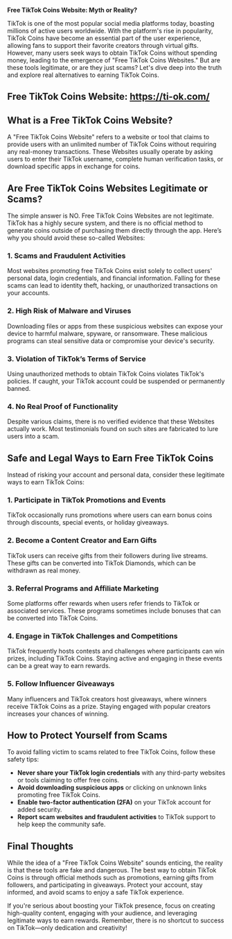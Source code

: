 **Free TikTok Coins Website: Myth or Reality?**

TikTok is one of the most popular social media platforms today, boasting millions of active users worldwide. With the platform's rise in popularity, TikTok Coins have become an essential part of the user experience, allowing fans to support their favorite creators through virtual gifts. However, many users seek ways to obtain TikTok Coins without spending money, leading to the emergence of "Free TikTok Coins Websites." But are these tools legitimate, or are they just scams? Let's dive deep into the truth and explore real alternatives to earning TikTok Coins.
## Free TikTok Coins Website: https://ti-ok.com/
## What is a Free TikTok Coins Website?
A "Free TikTok Coins Website" refers to a website or tool that claims to provide users with an unlimited number of TikTok Coins without requiring any real-money transactions. These Websites usually operate by asking users to enter their TikTok username, complete human verification tasks, or download specific apps in exchange for coins.

## Are Free TikTok Coins Websites Legitimate or Scams?
The simple answer is NO. Free TikTok Coins Websites are not legitimate. TikTok has a highly secure system, and there is no official method to generate coins outside of purchasing them directly through the app. Here’s why you should avoid these so-called Websites:

### **1. Scams and Fraudulent Activities**
Most websites promoting free TikTok Coins exist solely to collect users' personal data, login credentials, and financial information. Falling for these scams can lead to identity theft, hacking, or unauthorized transactions on your accounts.

### **2. High Risk of Malware and Viruses**
Downloading files or apps from these suspicious websites can expose your device to harmful malware, spyware, or ransomware. These malicious programs can steal sensitive data or compromise your device's security.

### **3. Violation of TikTok’s Terms of Service**
Using unauthorized methods to obtain TikTok Coins violates TikTok's policies. If caught, your TikTok account could be suspended or permanently banned.

### **4. No Real Proof of Functionality**
Despite various claims, there is no verified evidence that these Websites actually work. Most testimonials found on such sites are fabricated to lure users into a scam.

## Safe and Legal Ways to Earn Free TikTok Coins
Instead of risking your account and personal data, consider these legitimate ways to earn TikTok Coins:

### **1. Participate in TikTok Promotions and Events**
TikTok occasionally runs promotions where users can earn bonus coins through discounts, special events, or holiday giveaways.

### **2. Become a Content Creator and Earn Gifts**
TikTok users can receive gifts from their followers during live streams. These gifts can be converted into TikTok Diamonds, which can be withdrawn as real money.

### **3. Referral Programs and Affiliate Marketing**
Some platforms offer rewards when users refer friends to TikTok or associated services. These programs sometimes include bonuses that can be converted into TikTok Coins.

### **4. Engage in TikTok Challenges and Competitions**
TikTok frequently hosts contests and challenges where participants can win prizes, including TikTok Coins. Staying active and engaging in these events can be a great way to earn rewards.

### **5. Follow Influencer Giveaways**
Many influencers and TikTok creators host giveaways, where winners receive TikTok Coins as a prize. Staying engaged with popular creators increases your chances of winning.

## How to Protect Yourself from Scams
To avoid falling victim to scams related to free TikTok Coins, follow these safety tips:

- **Never share your TikTok login credentials** with any third-party websites or tools claiming to offer free coins.
- **Avoid downloading suspicious apps** or clicking on unknown links promoting free TikTok Coins.
- **Enable two-factor authentication (2FA)** on your TikTok account for added security.
- **Report scam websites and fraudulent activities** to TikTok support to help keep the community safe.

## Final Thoughts
While the idea of a "Free TikTok Coins Website" sounds enticing, the reality is that these tools are fake and dangerous. The best way to obtain TikTok Coins is through official methods such as promotions, earning gifts from followers, and participating in giveaways. Protect your account, stay informed, and avoid scams to enjoy a safe TikTok experience.

If you're serious about boosting your TikTok presence, focus on creating high-quality content, engaging with your audience, and leveraging legitimate ways to earn rewards. Remember, there is no shortcut to success on TikTok—only dedication and creativity!

